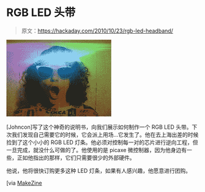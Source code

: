 # RGB LED 头带

> 原文：<https://hackaday.com/2010/10/23/rgb-led-headband/>

![Hard to imagine this going on business trips to Shangai](img/68366db64638fd4261e7f6aad0febab9.png "Too-cool-Rainbow-Headband.jpg")

[Johncon]写了这个神奇的说明书，向我们展示如何制作一个 RGB LED 头带。下次我们发现自己需要它的时候，它会派上用场…它发生了。他在去上海出差的时候捡到了这个小小的 RGB LED 灯条。他必须对控制每一对的芯片进行逆向工程，但一旦完成，就没什么可做的了。他使用的是 picaxe 微控制器，因为他身边有一些，正如他指出的那样，它们只需要很少的外部硬件。

他说，他将很快订购更多这种 LED 灯条，如果有人感兴趣，他愿意进行团购。

[via [MakeZine](http://blog.makezine.com/archive/2010/10/how-to_rainbow_led_headband.html)